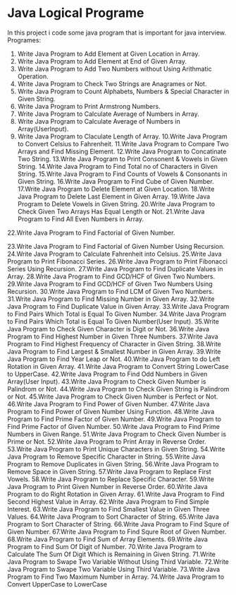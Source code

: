 # Java Logical Programe

In this project i code some java program that is important for java interview.
Programes:
1. Write Java Program to Add Element at Given Location in Array.
2. Write Java Program to Add Element at End of Given Array.
3. Write Java Program to Add Two Numbers without Using Arithmatic Operation.
4. Write Java Program to Check Two Strings are Anagrames or Not.
5. Write Java Program to Count Alphabets, Numbers & Special Character in Given String.
6. Write Java Program to Print Armstrong Numbers.
7. Write Java Program to Calculate Average of Numbers in Array.
8. Write Java Program to Calculate Average of Numbers in Array(UserInput).
9. Write Java Program to Claculate Length of Array.
10.Write Java Program to Convert Celsius to Fahrenheit.
11.Write Java Program to Compare Two Arrays and Find Missing Element.
12.Write Java Program to Concatinate Two String.
13.Write Java Program to Print Consonent & Vowels in Given String.
14.Write Java Program to Find Total no of Characters in Given String.
15.Write Java Program to Find Counts of Vowels & Consonants in Given String.
16.Write Java Program to Find Cube of Given Number.
17.Write Java Program to Delete Element at Given Location.
18.Write Java Program to Delete Last Element in Given Array.
19.Write Java Program to Delete Vowels in Given String.
20.Write Java Program to Check Given Two Arrays Has Equal Length or Not.
21.Write Java Program to Find All Even Numbers in Array.
<p>22.Write Java Program to Find Factorial of Given Number.</p> 
23.Write Java Program to Find Factorial of Given Number Using Recursion.
24.Write Java Program to Calculate Fahrenheit into Celsius.
25.Write Java Program to Print Fibonacci Series.
26.Write Java Program to Print Fibonacci Series Using Recursion.
27.Write Java Program to Find Duplicate Values in Array.
28.Write Java Program to Find GCD/HCF of Given Two Numbers.
29.Write Java Program to Find GCD/HCF of Given Two Numbers Using Recursion.
30.Write Java Program to Find LCM of Given Two Numbers.
31.Write Java Program to Find Missing Number in Given Array.
32.Write Java Program to Find Duplicate Value in Given Array.
33.Write Java Program to Find Pairs Which Total is Equal To Given Number.
34.Write Java Program to Find Pairs Which Total is Equal To Given Number(User Input).
35.Write Java Program to Check Given Character is Digit or Not.
36.Write Java Program to Find Highest Number in Given Three Numbers.
37.Write Java Program to Find Highest Frequency of Character in Given String.
38.Write Java Program to Find Largest & Smallest Number in Given Array.
39.Write Java Program to Find Year Leap or Not.
40.Write Java Program to do Left Rotation in Given Array.
41.Write Java Program to Convert String LowerCase to UpperCase.
42.Write Java Program to Find Odd Numbers in Given Array(User Input).
43.Write Java Program to Check Given Number is Palindrom or Not.
44.Write Java Program to Check Given String is Palindrom or Not.
45.Write Java Program to Check Given Number is Perfect or Not.
46.Write Java Program to Find Power of Given Number.
47.Write Java Program to Find Power of Given Number Using Function.
48.Write Java Program to Find Prime Factor of Given Number.
49.Write Java Program to Find Prime Factor of Given Number.
50.Write Java Program to Find Prime Numbers in Given Range. 
51.Write Java Program to Check Given Number is Prime or Not.
52.Write Java Program to Print Array in Reverse Order.
53.Write Java Program to Print Unique Characters in Given String.
54.Write Java Program to Remove Specific Character in String. 
55.Write Java Program to Remove Duplicates in Given String.
56.Write Java Program to Remove Space in Given String.
57.Write Java Program to Replace First Vowels.
58.Write Java Program to Replace Specific Character.
59.Write Java Program to Print Given Number in Reverse Order.
60.Write Java Program to do Right Rotation in Given Array.
61.Write Java Program to Find Second Highest Value in Array.
62.Write Java Program to Find Simple Interest.
63.Write Java Program to Find Smallest Value in Given Three Values.
64.Write Java Program to Sort Character of String.
65.Write Java Program to Sort Character of String.
66.Write Java Program to Find Squre of Given Number.
67.Write Java Program to Find Squre Root of Given Number.
68.Write Java Program to Find Sum of Array Elements.
69.Write Java Program to Find Sum Of Digit of Number.
70.Write Java Program to Calculate The Sum Of Digit Which is Remaining in Given String.
71.Write Java Program to Swape Two Variable Without Using Third Variable.
72.Write Java Program to Swape Two Variable Using Third Variable.
73.Write Java Program to Find Two Maximum Number in Array.
74.Write Java Program to Convert UpperCase to LowerCase
